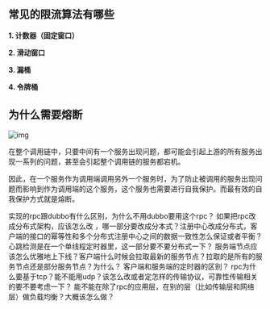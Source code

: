## 常见的限流算法有哪些

**1. 计数器（固定窗口）**

**2. 滑动窗口**

**3. 漏桶**

**4. 令牌桶**



## 为什么需要熔断

![img](https://cdn.nlark.com/yuque/0/2024/png/45263982/1731565276196-b21b68e2-05a4-440f-92fe-5f4afed29e1a.png?x-oss-process=image%2Fformat%2Cwebp)

在整个调用链中，只要中间有一个服务出现问题，都可能会引起上游的所有服务出现一系列的问题，甚至会引起整个调用链的服务都宕机。

因此，在一个服务作为调用端调用另外一个服务时，为了防止被调用的服务出现问题而影响到作为调用端的这个服务，这个服务也需要进行自我保护。而最有效的自我保护方式就是熔断。





实现的rpc跟dubbo有什么区别，为什么不用dubbo要用这个rpc？ 如果把rpc改成分布式架构，应该怎么改 ，哪一部分要改成分本式？注册中心改成分布式，客户端的接口的幂等性和多个分布式注册中心之间的数据一致性怎么保证或者平衡？心跳检测是在一个单线程定时器里，这一部分要不要分布式一下？ 服务端节点应该怎么优雅地上下线？客户端什么时候会拉取最新的服务节点？拉取的是所有的服务节点还是部分服务节点？为什么？ 客户端和服务端的定时器的区别？ rpc为什么要基于tcp？能不能用udp？该怎么改或者定怎样的传输协议，可靠性传输相关的要不要考虑一下？ 能不能在除了rpc的应用层，在别的层（比如传输层和网络层）做负载均衡？大概该怎么做？
